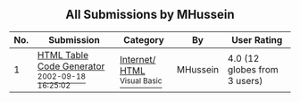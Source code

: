 ﻿<div align="center">

## All Submissions by MHussein

</div>

No.  | Submission | Category | By   | User Rating
---- | ---------- | -------- | ---- | -----------
1 | [HTML Table Code Generator<br /><sup>2002-09-18 16:25:02</sup>](https://github.com/Planet-Source-Code/mhussein-html-table-code-generator__1-39094) | [Internet/ HTML<br /><sup>Visual Basic</sup>](../ByCategory/internet-html__1-34.md) | MHussein | 4.0 (12 globes from 3 users)
